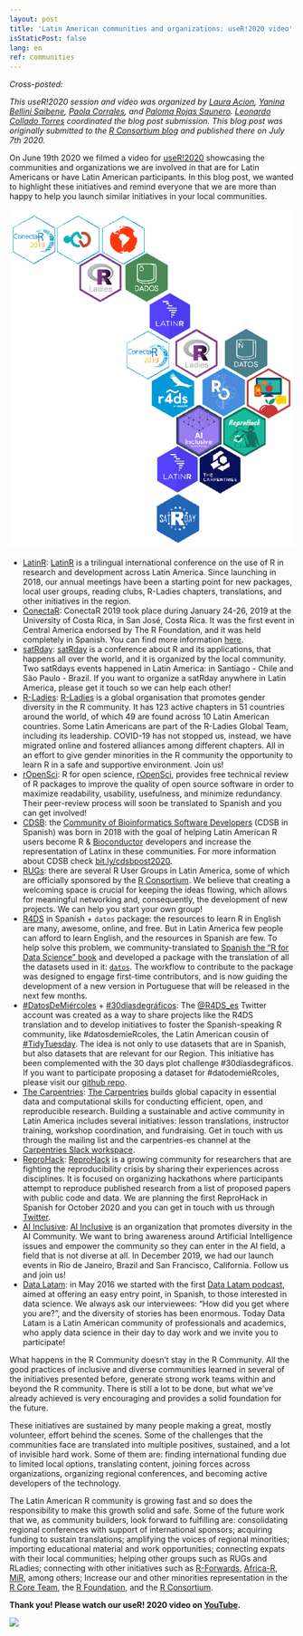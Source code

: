```yaml
---
layout: post
title: 'Latin American communities and organizations: useR!2020 video'
isStaticPost: false
lang: en
ref: communities
---
```


*Cross-posted:*

_This useR!2020 session and video was organized by [Laura Acion](https://twitter.com/_lacion_), [Yanina Bellini Saibene](https://twitter.com/yabellini), [Paola Corrales](https://twitter.com/PaobCorrales), and [Paloma Rojas Saunero](https://twitter.com/palolili23). [Leonardo Collado Torres](https://twitter.com/fellgernon) coordinated the blog post submission. This blog post was originally submitted to the [R Consortium blog](https://www.r-consortium.org/blog/2020/07/07/latin-american-communities-and-organizations-at-user2020) and published there on July 7th 2020._


On June 19th 2020 we filmed a video for [useR!2020](https://user2020.r-project.org/) showcasing the communities and organizations we are involved in that are for Latin Americans or have Latin American participants. In this blog post, we wanted to highlight these initiatives and remind everyone that we are more than happy to help you launch similar initiatives in your local communities.

![](/img/posts/latamhexs.png)


* [LatinR](https://twitter.com/LatinR_Conf): [LatinR](https://latin-r.com/en) is a trilingual international conference on the use of R in research and development across Latin America. Since launching in 2018, our annual meetings have been a starting point for new packages, local user groups, reading clubs, R-Ladies chapters, translations, and other initiatives in the region.
* [ConectaR](https://twitter.com/conecta_R): ConectaR 2019 took place during January 24-26, 2019 at the University of Costa Rica, in San José, Costa Rica. It was the first event in Central America endorsed by The R Foundation, and it was held completely in Spanish. You can find more information [here](https://journal.r-project.org/archive/2019-2/conectaR.pdf).
* [satRday](https://twitter.com/satRdays_org): [satRday](https://satrdays.org/) is a conference about R and its applications, that happens all over the world, and it is organized by the local community. Two satRdays events happened in Latin America: in Santiago - Chile and São Paulo - Brazil. If you want to organize a satRday anywhere in Latin America, please get it touch so we can help each other!
* [R-Ladies](https://twitter.com/RLadiesGlobal): [R-Ladies](https://rladies.org/) is a global organisation that promotes gender diversity in the R community. It has 123 active chapters in 51 countries around the world, of which 49 are found across 10 Latin American countries. Some Latin Americans are part of the R-Ladies Global Team, including its leadership. COVID-19 has not stopped us, instead, we have migrated online and fostered alliances among different chapters. All in an effort to give gender minorities in the R community the opportunity to learn R in a safe and supportive environment. Join us!
* [rOpenSci](https://twitter.com/rOpenSci): R for open science, [rOpenSci](https://ropensci.org/), provides free technical review of R packages to improve the quality of open source software in order to maximize readability, usability, usefulness, and minimize redundancy. Their peer-review process will soon be translated to Spanish and you can get involved!
* [CDSB](https://twitter.com/CDSBMexico): the [Community of Bioinformatics Software Developers](https://comunidadbioinfo.github.io/) (CDSB in Spanish) was born in 2018 with the goal of helping Latin American R users become R & [Bioconductor](http://bioconductor.org/) developers and increase the representation of Latinx in these communities. For more information about CDSB check [bit.ly/cdsbpost2020](http://bit.ly/cdsbpost2020).
* [RUGs](https://www.r-consortium.org/projects/r-user-group-support-program): there are several R User Groups in Latin America, some of which are officially sponsored by the [R Consortium](https://twitter.com/RConsortium). We believe that creating a welcoming space is crucial for keeping the ideas flowing, which allows for meaningful networking and, consequently, the development of new projects. We can help you start your own group!
* [R4DS](https://twitter.com/R4DS_es) in Spanish + `datos` package: the resources to learn R in English are many, awesome, online, and free. But in Latin America few people can afford to learn English, and the resources in Spanish are few. To help solve this problem, we community-translated to [Spanish the “R for Data Science” book](https://es.r4ds.hadley.nz/) and developed a package with the translation of all the datasets used in it: [`datos`](https://cran.r-project.org/web/packages/datos/index.html). The workflow to contribute to the package was designed to engage first-time contributors, and is now guiding the development of a new version in Portuguese that will be released in the next few months.
* [#DatosDeMiércoles](https://twitter.com/hashtag/datosdemiercoles) + [#30díasdegráficos](https://twitter.com/hashtag/30diasdegraficos): The [@R4DS_es](https://twitter.com/R4DS_es) Twitter account was created as a way to share projects like the R4DS translation and to develop initiatives to foster the Spanish-speaking R community,  like #datosdemieRcoles, the Latin American cousin of [#TidyTuesday](https://twitter.com/hashtag/tidytuesday). The idea is not only to use datasets that are in Spanish, but also datasets that are relevant for our Region. This initiative has been complemented with the 30 days plot challenge #30díasdegráficos. If you want to participate proposing a dataset for #datodemiéRcoles, please visit our [github repo](https://github.com/cienciadedatos/datos-de-miercoles).
* [The Carpentries](https://twitter.com/thecarpentries): [The Carpentries](https://carpentries.org/) builds global capacity in essential data and computational skills for conducting efficient, open, and reproducible research. Building a sustainable and active community in Latin America includes several initiatives: lesson translations, instructor training, workshop coordination, and fundraising. Get in touch with us through the mailing list and the carpentries-es channel at the [Carpentries Slack workspace](https://swc-slack-invite.herokuapp.com/).
* [ReproHack](https://twitter.com/ReproHack): [ReproHack](https://reprohack.github.io/reprohack-hq/) is a growing community for researchers that are fighting the reproducibility crisis by sharing their experiences across disciplines. It is focused on organizing hackathons where participants attempt to reproduce published research from a list of proposed papers with public code and data. We are planning the first ReproHack in Spanish for October 2020 and you can get in touch with us through [Twitter](https://twitter.com/ReproHack).
* [AI Inclusive](https://twitter.com/AIinclusive): [AI Inclusive](https://www.ai-inclusive.org/) is an organization that promotes diversity in the AI Community. We want to bring awareness around Artificial Intelligence issues and empower the community so they can enter in the AI field, a field that is not diverse at all. In December 2019, we had our launch events in Rio de Janeiro, Brazil and San Francisco, California. Follow us and join us!
* [Data Latam](https://twitter.com/datalatam): in May 2016 we started with the first [Data Latam podcast](http://www.datalatam.com/), aimed at offering an easy entry point, in Spanish, to those interested in data science. We always ask our interviewees: “How did you get where you are?”, and the diversity of stories has been enormous. Today Data Latam is a Latin American community of professionals and academics, who apply data science in their day to day work and we invite you to participate!

What happens in the R Community doesn’t stay in the R Community. All the good practices of inclusive and diverse communities learned in several of the initiatives presented before, generate strong work teams within and beyond the R community. There is still a lot to be done, but what we’ve already achieved is very encouraging and provides a solid foundation for the future.

These initiatives are sustained by many people making a great, mostly volunteer, effort behind the scenes. Some of the challenges that the communities face are translated into multiple positives, sustained, and a lot of invisible hard work. Some of them are: finding international funding due to limited local options, translating content, joining forces across organizations, organizing regional conferences, and becoming active developers of the technology.

The Latin American R community is growing fast and so does the responsibility to make this growth solid and safe. Some of the future work that we, as community builders, look forward to fulfilling are: consolidating regional conferences with support of international sponsors; acquiring funding to sustain translations; amplifying the voices of regional minorities; importing educational material and work opportunities; connecting expats with their local communities; helping other groups such as RUGs and RLadies; connecting with other initiatives such as [R-Forwards](https://twitter.com/R_Forwards), [Africa-R](https://twitter.com/AfricaRUsers), [MiR](https://twitter.com/miR_community), among others; Increase our and other minorities representation in the [R Core Team](https://www.r-project.org/contributors.html), the [R Foundation](https://www.r-project.org/foundation/), and the [R Consortium](https://twitter.com/RConsortium).

**Thank you! Please watch our useR! 2020 video on [YouTube](https://youtu.be/gtRntU2J3Cg).**

![](/img/postslatam-communities-authors.png)

